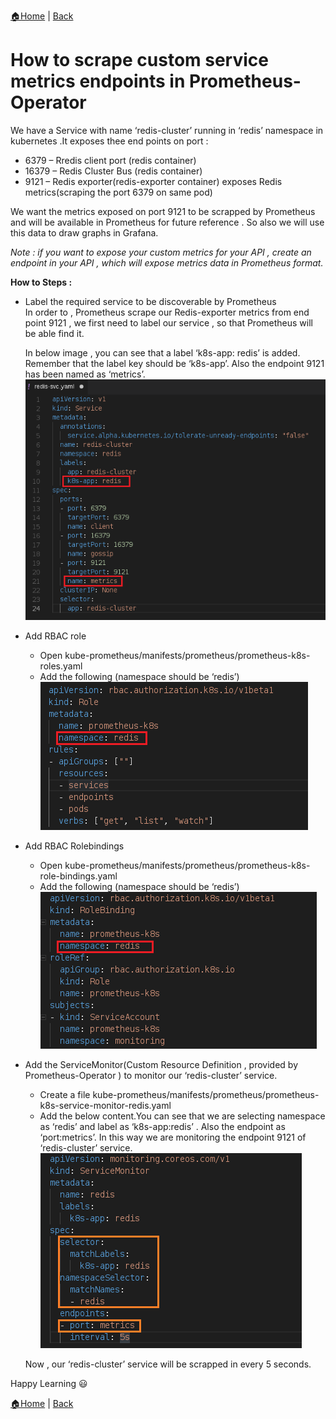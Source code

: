 [:house:Home](https://github.com/debbiswal/Articles) | [Back](https://github.com/debbiswal/Articles/blob/master/README.md#prometheus-operator)

# How to scrape custom service metrics endpoints in Prometheus-Operator
We have a Service with name ‘redis-cluster’ running in ‘redis’ namespace in kubernetes .It exposes thee end points on port :   
*	6379 – Rredis client port (redis container)
* 16379 – Redis Cluster Bus (redis container)
* 9121 – Redis exporter(redis-exporter container) exposes Redis metrics(scraping the port 6379 on same pod)

We want the metrics exposed on port 9121 to be scrapped by Prometheus and will be available in Prometheus for future reference . So also we will use this data to draw graphs in Grafana.  

*Note : if you want to expose your custom metrics for your API , create an endpoint in your API , which will expose metrics data in Prometheus format.*  

**How to Steps :**

* Label the required service to be discoverable by Prometheus  
In order to , Prometheus  scrape our Redis-exporter metrics from end point 9121 , we first need to label our service , so that Prometheus will be able find it.  

  In below image , you can see that a label ‘k8s-app: redis’ is added. Remember that the label key should be ‘k8s-app’. 
Also the endpoint 9121 has been named as ‘metrics’.  
![metrics](images/img1.png)  

* Add RBAC role 
  * Open kube-prometheus/manifests/prometheus/prometheus-k8s-roles.yaml
  * Add the following (namespace should be ‘redis’)  
![role](images/img2.png)  

* Add RBAC Rolebindings
  * Open kube-prometheus/manifests/prometheus/prometheus-k8s-role-bindings.yaml
  * Add the following (namespace should be ‘redis’)  
![rolebinding](images/img3.png)  

* Add the ServiceMonitor(Custom Resource Definition , provided by Prometheus-Operator ) to monitor our ‘redis-cluster’ service.
  * Create a file kube-prometheus/manifests/prometheus/prometheus-k8s-service-monitor-redis.yaml
  * Add the below content.You can see that we are selecting namespace as ‘redis’ and label as ‘k8s-app:redis’ . Also the endpoint as ‘port:metrics’. In this way we are monitoring the endpoint 9121 of ‘redis-cluster’ service.  
  ![servicemonitor](images/img4.png)  
  
  Now , our ‘redis-cluster’ service will be scrapped in every 5 seconds.  
  
Happy Learning :smiley:


[:house:Home](https://github.com/debbiswal/Articles) | [Back](https://github.com/debbiswal/Articles/blob/master/README.md#prometheus-operator)
